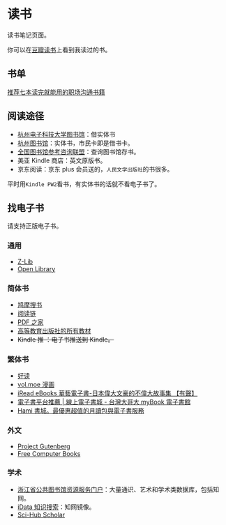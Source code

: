 # 读书

读书笔记页面。

你可以在[豆瓣读书](http://book.douban.com/people/luoxufeiyan/)上看到我读过的书。

## 书单

[推荐七本读完就能用的职场沟通书籍](https://mp.weixin.qq.com/s/yIIl109CAdAB3uJ8PJQaug)

## 阅读途径

- [杭州电子科技大学图书馆](http://210.32.33.91:8080/reader/login.php)：借实体书
- [杭州图书馆](https://www.hzlib.net/index.htm)：实体书，市民卡即是借书卡。
- [全国图书馆参考咨询联盟](http://www.ucdrs.superlib.net/)：查询图书馆存书。
- 美亚 Kindle 商店：英文原版书。
- 京东阅读：京东 plus 会员送的，`人民文学出版社`的书很多。

平时用`Kindle PW2`看书，有实体书的话就不看电子书了。

## 找电子书

请支持正版电子书。

### 通用

- [Z-Lib](https://z-lib.org/)
- [Open Library](https://openlibrary.org/)

### 简体书

- [鸠摩搜书](https://www.jiumodiary.com)
- [阅读链](https://www.yuedu.pro)
- [PDF 之家](https://pdfzj.com/)
- [高等教育出版社的所有教材](https://ebook.hep.com.cn/ebooks/index.html)
- ~~Kindle 推 ：电子书推送到 Kindle。~~

### 繁体书

- [好读](http://www.haodoo.net/)
- [vol.moe 漫画](https://vol.moe/)
- [iRead eBooks 華藝電子書-日本偉大文豪的不偉大故事集 【有聲】](https://www.airitibooks.com/)
- [電子書平台推薦 | 線上電子書城 - 台灣大哥大 myBook 電子書館](https://mybook.taiwanmobile.com/book)
- [Hami 書城。最優惠超值的月讀包與電子書服務](https://bookstore.emome.net/Homes/book)

### 外文

- [Project Gutenberg](http://www.gutenberg.org/help/new_website.html)
- [Free Computer Books](https://freecomputerbooks.com/)

### 学术

- [浙江省公共图书馆资源服务门户](http://zjisa.zjlib.cn/home/zy_home.jsp)：大量通识、艺术和学术类数据库，包括知网。
- [iData 知识搜索](https://www.cn-ki.net)：知网镜像。
- [Sci-Hub Scholar](https://sci-hub.se/)
